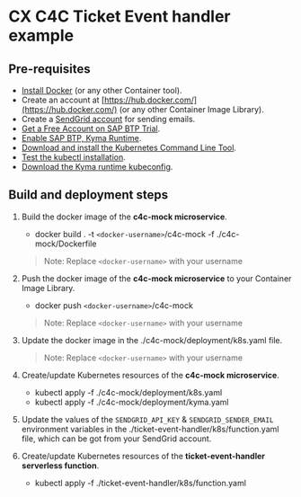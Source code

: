 # CX C4C Ticket Event handler example

## Pre-requisites

- [Install Docker](https://docs.docker.com/get-docker/) (or any other Container tool).
- Create an account at [https://hub.docker.com/](https://hub.docker.com/) (or any other Container Image Library). 
- Create a [SendGrid account](https://sendgrid.com/solutions/email-api/) for sending emails.
- [Get a Free Account on SAP BTP Trial](https://developers.sap.com/tutorials/hcp-create-trial-account.html).
- [Enable SAP BTP, Kyma Runtime](https://developers.sap.com/tutorials/cp-kyma-getting-started.html).
- [Download and install the Kubernetes Command Line Tool](https://developers.sap.com/tutorials/cp-kyma-download-cli.html#d81e7789-ced4-4df6-b4a0-132d8c637077).
- [Test the kubectl installation](https://developers.sap.com/tutorials/cp-kyma-download-cli.html#4709f3b9-b9bc-45f1-89c1-cd6f097c55f5).
- [Download the Kyma runtime kubeconfig](https://developers.sap.com/tutorials/cp-kyma-download-cli.html#2ef10816-b759-4080-a8ec-eadbc3317ebd).

## Build and deployment steps

1. Build the docker image of the **c4c-mock microservice**. 

	- docker build . -t `<docker-username>`/c4c-mock -f ./c4c-mock/Dockerfile

	> Note: Replace `<docker-username>` with your username

2. Push the docker image of the **c4c-mock microservice** to your Container Image Library.

	- docker push `<docker-username>`/c4c-mock
	
	> Note: Replace `<docker-username>` with your username

3. Update the docker image in the ./c4c-mock/deployment/k8s.yaml file.

	> Note: Replace `<docker-username>` with your username

4. Create/update Kubernetes resources of the **c4c-mock microservice**.

	- kubectl apply -f ./c4c-mock/deployment/k8s.yaml
	- kubectl apply -f ./c4c-mock/deployment/kyma.yaml

5. Update the values of the `SENDGRID_API_KEY` & `SENDGRID_SENDER_EMAIL` environment variables in the  ./ticket-event-handler/k8s/function.yaml file, which can be got from your SendGrid account.

6. Create/update Kubernetes resources of the **ticket-event-handler serverless function**.

	- kubectl apply -f ./ticket-event-handler/k8s/function.yaml
